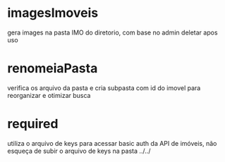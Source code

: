 # imagesImoveis
gera images na pasta IMO do diretorio, com base no admin
deletar apos uso

# renomeiaPasta
verifica os arquivo da pasta e cria subpasta com id do imovel para reorganizar e otimizar busca

# required
utiliza o arquivo de keys para acessar basic auth da API de imóveis, não esqueça de subir o arquivo de keys na pasta ../../
